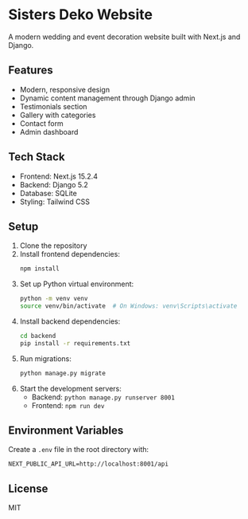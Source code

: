 # Sisters Deko Website

A modern wedding and event decoration website built with Next.js and Django.

## Features

- Modern, responsive design
- Dynamic content management through Django admin
- Testimonials section
- Gallery with categories
- Contact form
- Admin dashboard

## Tech Stack

- Frontend: Next.js 15.2.4
- Backend: Django 5.2
- Database: SQLite
- Styling: Tailwind CSS

## Setup

1. Clone the repository
2. Install frontend dependencies:
   ```bash
   npm install
   ```
3. Set up Python virtual environment:
   ```bash
   python -m venv venv
   source venv/bin/activate  # On Windows: venv\Scripts\activate
   ```
4. Install backend dependencies:
   ```bash
   cd backend
   pip install -r requirements.txt
   ```
5. Run migrations:
   ```bash
   python manage.py migrate
   ```
6. Start the development servers:
   - Backend: `python manage.py runserver 8001`
   - Frontend: `npm run dev`

## Environment Variables

Create a `.env` file in the root directory with:

```
NEXT_PUBLIC_API_URL=http://localhost:8001/api
```

## License

MIT
